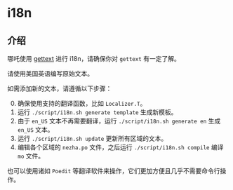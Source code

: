 # i18n

## 介绍

哪吒使用 [gettext](https://en.wikipedia.org/wiki/Gettext) 进行 i18n，请确保你对 `gettext` 有一定了解。

请使用美国英语编写原始文本。

如需添加新的文本，请遵循以下步骤：

0. 确保使用支持的翻译函数，比如 `Localizer.T`。
1. 运行 `./script/i18n.sh generate template` 生成新模板。
2. 由于 `en_US` 文本不再需要翻译，运行 `./script/i18n.sh generate en` 生成 `en_US` 文本。
3. 运行 `./script/i18n.sh update` 更新所有区域的文本。
4. 编辑各个区域的 `nezha.po` 文件，之后运行 `./script/i18n.sh compile` 编译 `mo` 文件。

也可以使用诸如 `Poedit` 等翻译软件来操作，它们更加方便且几乎不需要命令行操作。
